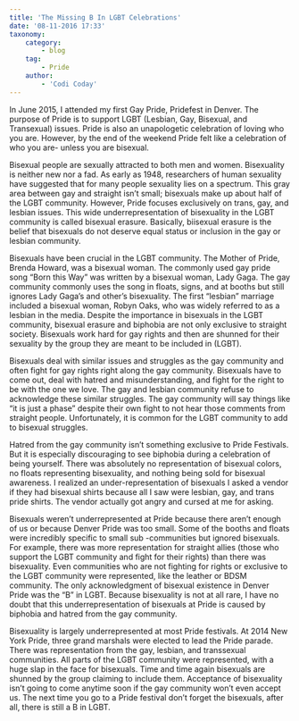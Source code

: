 ```yaml
---
title: 'The Missing B In LGBT Celebrations'
date: '08-11-2016 17:33'
taxonomy:
    category:
        - blog
    tag:
        - Pride
    author:
        - 'Codi Coday'
---
```


In June 2015, I attended my first Gay Pride, Pridefest in Denver. The purpose of Pride is to support LGBT (Lesbian, Gay, Bisexual, and Transexual) issues. Pride is also an unapologetic celebration of loving who you are. However, by the end of the weekend Pride felt like a celebration of who you are- unless you are bisexual.

Bisexual people are sexually attracted to both men and women. Bisexuality is neither new nor a fad. As early as 1948, researchers of human sexuality have suggested that for many people sexuality lies on a spectrum. This gray area between gay and straight isn’t small; bisexuals make up about half of the LGBT community. However, Pride focuses exclusively on trans, gay, and lesbian issues. This wide underrepresentation of bisexuality in the LGBT community is called bisexual erasure. Basically, biisexual erasure is the belief that bisexuals do not deserve equal status or inclusion in the gay or lesbian community.

Bisexuals have been crucial in the LGBT community. The Mother of Pride, Brenda Howard, was a bisexual woman. The commonly used gay pride song “Born this Way” was written by a bisexual woman, Lady Gaga.  The gay community commonly uses the song in floats, signs, and at booths but still ignores Lady Gaga’s and other’s bisexuality. The first “lesbian” marriage  included a bisexual woman, Robyn Oaks, who was widely referred to as a lesbian in the media. Despite the importance in bisexuals in the LGBT community, bisexual erasure and biphobia are not only exclusive to straight society. Bisexuals work hard for gay rights and then are shunned for their sexuality by the group they are meant to be included in (LGBT).

Bisexuals deal with similar issues and struggles as the gay community and often fight for gay rights right along the gay community. Bisexuals have to come out, deal with hatred and misunderstanding, and fight for the right to be with the one we love. The gay and lesbian community refuse to acknowledge these similar struggles. The gay community will say things like  “it is just a phase” despite their own fight to not hear those comments from straight people. Unfortunately, it is common for the LGBT community to add to bisexual struggles.

Hatred from the gay community isn’t something exclusive to Pride Festivals. But it is especially discouraging to see biphobia during a celebration of being yourself. There was absolutely no representation of bisexual colors, no floats representing bisexuality, and nothing being sold for bisexual awareness. I realized an under-representation of bisexuals I asked a vendor if they had bisexual shirts because all I saw were lesbian, gay, and trans pride shirts. The vendor actually got angry and cursed at me for asking.

Bisexuals weren’t underrepresented at Pride because there aren’t enough of us or because Denver Pride was too small. Some of the booths and floats were incredibly specific to small sub -communities but ignored bisexuals. For example, there was more representation for straight allies (those who support the LGBT community and fight for their rights) than there was bisexuality. Even communities who are not fighting for rights or exclusive to the LGBT community were represented, like the leather or BDSM community. The only acknowledgment of bisexual existence in Denver Pride was the “B” in LGBT.  Because bisexuality is not at all rare, I have no doubt that this underrepresentation of bisexuals at Pride is caused by biphobia and hatred from the gay community.

Bisexuality is largely underrepresented at most Pride festivals. At 2014 New York Pride, three grand marshals were elected to lead the Pride parade. There was representation from the gay, lesbian, and transsexual communities. All parts of the LGBT community were represented, with a huge slap in the face for bisexuals. Time and time again bisexuals are shunned by the group claiming to include them. Acceptance of bisexuality isn’t going to come anytime soon if the gay community won’t even accept us. The next time you go to a Pride festival don’t forget the bisexuals, after all, there is still a B in LGBT.